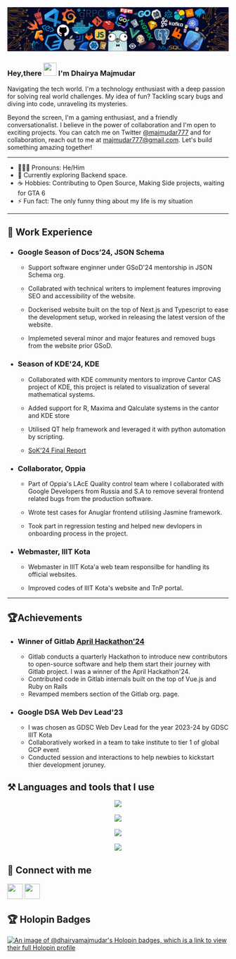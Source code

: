 <img src="https://github.com/DhairyaMajmudar/DhairyaMajmudar/blob/main/assets/banner.png" />

### Hey,there <img src="https://raw.githubusercontent.com/MartinHeinz/MartinHeinz/master/wave.gif" width="30px" height="30px"> I'm Dhairya Majmudar

Navigating the tech world. I'm a technology enthusiast with a deep passion for solving real world challenges. My idea of fun? Tackling scary bugs and diving into code, unraveling its mysteries.

Beyond the screen, I'm a gaming enthusiast, and a friendly conversationalist. I believe in the power of collaboration and I'm open to exciting projects. You can catch me on Twitter [@majmudar777](https://twitter.com/majmudar777) and for collaboration, reach out to me at majmudar777@gmail.com. Let's build something amazing together!

---

- 👨🏻‍💻 Pronouns: He/Him
- 🔭 Currently exploring Backend space.
- ☕ Hobbies: Contributing to Open Source, Making Side projects, waiting for GTA 6
- ⚡ Fun fact: The only funny thing about my life is my situation

---

## 💼 Work Experience

- ### Google Season of Docs’24, JSON Schema

  - Support software enginner under GSoD'24 mentorship in JSON Schema org.

  - Collabrated with technical writers to implement features improving SEO and accessibility of the website.

  - Dockerised website built on the top of Next.js and Typescript to ease the development setup, worked in releasing the latest version of the website.

  - Implemeted several minor and major features and removed bugs from the website prior GSoD.

- ### Season of KDE'24, KDE

  - Collaborated with KDE community mentors to improve Cantor CAS project of KDE, this project is related to visualization of several mathematical systems.

  - Added support for R, Maxima and Qalculate systems in the cantor and KDE store

  - Utilised QT help framework and leveraged it with python automation by scripting.

  - [SoK'24 Final Report](https://community.kde.org/SoK/2024/StatusReport/Dhairya_Majmudar)

- ### Collaborator, Oppia

  - Part of Oppia's LAcE Quality control team where I collaborated with Google Developers from Russia and S.A to remove several frontend related bugs from the production software.

  - Wrote test cases for Anuglar frontend utilising Jasmine framework.

  - Took part in regression testing and helped new devlopers in onboarding process in the project.

- ### Webmaster, IIIT Kota

  - Webmaster in IIIT Kota'a web team responsilbe for handling its official websites.

  - Improved codes of IIIT Kota's website and TnP portal.

---

<!-- <div style="display: flex;flex-direction:row"> -->

<!-- <div> -->

## 🏆Achievements

- ### **Winner of Gitlab [April Hackathon'24](https://forum.gitlab.com/t/announcing-the-april-2024-hackathon-results/105521)**

  - Gitlab conducts a quarterly Hackathon to introduce new contributors to open-source software and help them start their journey with Gitlab project. I was a winner of the April Hackathon'24.
  - Contributed code in Gitlab internals built on the top of Vue.js and Ruby on Rails
  - Revamped members section of the Gitlab org. page.

- ### Google DSA Web Dev Lead'23
  - I was chosen as GDSC Web Dev Lead for the year 2023-24 by GDSC IIIT Kota
  - Collaboratively worked in a team to take institute to tier 1 of global GCP event
  - Conducted session and interactions to help newbies to kickstart thier development joruney.

## ⚒️ Languages and tools that I use

<p align="center">
  <a href="https://skillicons.dev">
    <img src="https://skillicons.dev/icons?i=c,cpp,javascript,typescript,go,postman,vue" />
  </a>
</p>
<p align="center">
  <a href="https://skillicons.dev">
    <img src="https://skillicons.dev/icons?i=mongo,express,react,nodejs,next,tailwind,vite" />
  </a>
</p>
<p align="center">
  <a href="https://skillicons.dev">
    <img src="https://skillicons.dev/icons?i=git,github,gitlab,docker,githubactions,vercel,vscode" />
  </a>
</p>
<p align="center">
  <a href="https://skillicons.dev">
    <img src="https://skillicons.dev/icons?i=npm,yarn,pnpm,md,debian,cloudflare,bash" />
  </a>
</p>
<!-- </div> -->

<!-- <div> -->

<!-- ## 📊 Profile Stats -->

<!-- <p align="center">
  <img align="center" src="https://github-readme-stats.vercel.app/api?username=dhairyamajmudar&show_icons=true&line_height=30&rank_icon=github&theme=algolia" alt="Dhairya's Github Stats"/>
<br/>
</p > -->

<!-- </div> -->

<!-- </div> -->

<!-- ## ✍🏻 Read My Blogs Here

--- -->

## 🤝 Connect with me

[<img height="35" width="35" src="https://skillicons.dev/icons?i=twitter" />](https://twitter.com/majmudar777)
[<img height="35" width="35" src="https://skillicons.dev/icons?i=linkedin" />](https://www.linkedin.com/in/dhairya-majmudar)

## 🏆 Holopin Badges

[![An image of @dhairyamajmudar's Holopin badges, which is a link to view their full Holopin profile](https://holopin.me/dhairyamajmudar)](https://holopin.io/@dhairyamajmudar)
